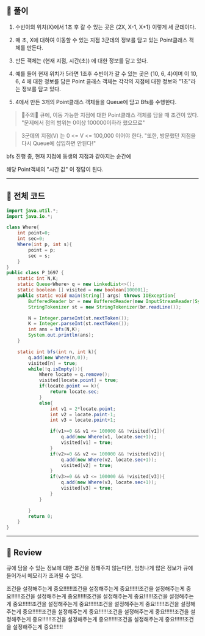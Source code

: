 ## 🧩 풀이
1. 수빈이의 위치(X)에서 1초 후 갈 수 있는 곳은 {2X, X-1, X+1} 이렇게 세 군데이다.

2. 매 초, X에 대하여 이동할 수 있는 지점 3군데의 정보를 담고 있는 Point클래스 객체를 만든다.

3. 만든 객체는 (현재 지점, 시간(초)) 에 대한 정보를 담고 있다.

4. 예를 들어 현재 위치가 5라면 1초후 수빈이가 갈 수 있는 곳은 {10, 6, 4}이며 이 10, 6, 4 에 대한 정보를 담은 Point 클래스 객체는 각각의 지점에 대한 정보와 "1초"라는 정보를 담고 있다.

5. 4에서 만든 3개의 Point클래스 객체들을 Queue에 담고 Bfs를 수행한다.

>🚨주의🚨
>큐에, 이동 가능한 지점에 대한 Point클래스 객체를 담을 때 조건이 있다.
>"문제에서 점의 범위는 0이상 100000이하라 했으므로"


>3군데의 지점(V) 는 0 <= V <= 100,000 이어야 한다. 
>"또한, 방문했던 지점을 다시 Queue에 삽입하면 안된다!"


bfs 진행 중, 현재 지점에 동생의 지점과 같아지는 순간에

해당 Point객체의 "시간 값" 이 정답이 된다.


---

## 🧩 전체 코드
```java
import java.util.*;
import java.io.*;

class Where{
    int point=0;
    int sec=0;
    Where(int p, int s){
        point = p;
        sec = s;
    }
}
public class P_1697 {
    static int N,K;
    static Queue<Where> q = new LinkedList<>();
    static boolean [] visited = new boolean[100001];
    public static void main(String[] args) throws IOException{
        BufferedReader br = new BufferedReader(new InputStreamReader(System.in));
        StringTokenizer st = new StringTokenizer(br.readLine());

        N = Integer.parseInt(st.nextToken());
        K = Integer.parseInt(st.nextToken());
        int ans = bfs(N,K);
        System.out.println(ans);
    }

    static int bfs(int n, int k){
        q.add(new Where(n,0));
        visited[n] = true;
        while(!q.isEmpty()){
            Where locate = q.remove();
            visited[locate.point] = true;
            if(locate.point == k){
                return locate.sec;
            }
            else{
                int v1 = 2*locate.point;
                int v2 = locate.point-1;
                int v3 = locate.point+1;

                if(v1>=0 && v1 <= 100000 && !visited[v1]){
                    q.add(new Where(v1, locate.sec+1));
                    visited[v1] = true;
                }
                if(v2>=0 && v2 <= 100000 && !visited[v2]){
                    q.add(new Where(v2, locate.sec+1));
                    visited[v2] = true;
                }
                if(v3>=0 && v3 <= 100000 && !visited[v3]){
                    q.add(new Where(v3, locate.sec+1));
                    visited[v3] = true;
                }
            }

        }
        return 0;
    }
}
```

---

## 🧩 Review
큐에 담을 수 있는 정보에 대한 조건을 정해주지 않는다면, 엄청나게 많은 정보가 큐에 들어가서 메모리가 초과될 수 있다.

 

조건을 설정해주는게 중요!!!!!!조건을 설정해주는게 중요!!!!!!조건을 설정해주는게 중요!!!!!!조건을 설정해주는게 중요!!!!!!조건을 설정해주는게 중요!!!!!!조건을 설정해주는게 중요!!!!!!조건을 설정해주는게 중요!!!!!!조건을 설정해주는게 중요!!!!!!조건을 설정해주는게 중요!!!!!!조건을 설정해주는게 중요!!!!!!조건을 설정해주는게 중요!!!!!!조건을 설정해주는게 중요!!!!!!조건을 설정해주는게 중요!!!!!!조건을 설정해주는게 중요!!!!!!조건을 설정해주는게 중요!!!!!!
